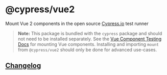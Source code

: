# @cypress/vue2

Mount Vue 2 components in the open source [Cypress.io](https://www.cypress.io/) test runner

> **Note:** This package is bundled with the `cypress` package and should not need to be installed separately. See the [Vue Component Testing Docs](https://docs.cypress.io/guides/component-testing/vue/overview) for mounting Vue components. Installing and importing `mount` from `@cypress/vue2` should only be done for advanced use-cases.

## [Changelog](./CHANGELOG.md)

